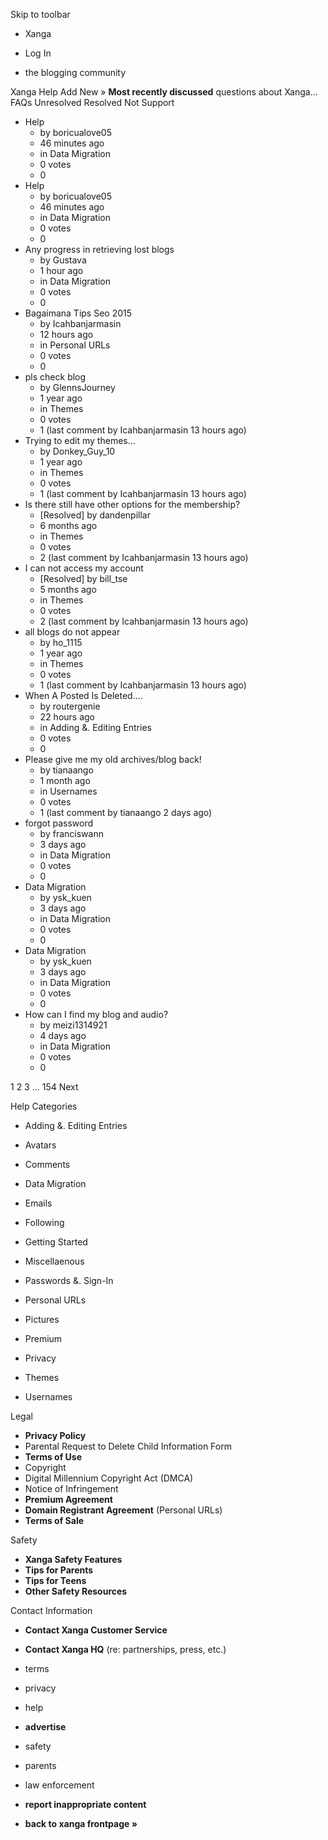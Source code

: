 Skip to toolbar

*   Xanga

*   Log In

*   the blogging community

Xanga Help Add New » **Most recently discussed** questions about Xanga… FAQs Unresolved Resolved Not Support

*   Help
    *   by boricualove05
    *   46 minutes ago
    *   in Data Migration
    *   0 votes
    *   0
*   Help
    *   by boricualove05
    *   46 minutes ago
    *   in Data Migration
    *   0 votes
    *   0
*   Any progress in retrieving lost blogs
    *   by Gustava
    *   1 hour ago
    *   in Data Migration
    *   0 votes
    *   0
*   Bagaimana Tips Seo 2015
    *   by Icahbanjarmasin
    *   12 hours ago
    *   in Personal URLs
    *   0 votes
    *   0
*   pls check blog
    *   by GlennsJourney
    *   1 year ago
    *   in Themes
    *   0 votes
    *   1 (last comment by Icahbanjarmasin 13 hours ago)
*   Trying to edit my themes...
    *   by Donkey\_Guy\_10
    *   1 year ago
    *   in Themes
    *   0 votes
    *   1 (last comment by Icahbanjarmasin 13 hours ago)
*   Is there still have other options for the membership?
    *   \[Resolved\] by dandenpillar
    *   6 months ago
    *   in Themes
    *   0 votes
    *   2 (last comment by Icahbanjarmasin 13 hours ago)
*   I can not access my account
    *   \[Resolved\] by bill\_tse
    *   5 months ago
    *   in Themes
    *   0 votes
    *   2 (last comment by Icahbanjarmasin 13 hours ago)
*   all blogs do not appear
    *   by ho\_1115
    *   1 year ago
    *   in Themes
    *   0 votes
    *   1 (last comment by Icahbanjarmasin 13 hours ago)
*   When A Posted Is Deleted....
    *   by routergenie
    *   22 hours ago
    *   in Adding &. Editing Entries
    *   0 votes
    *   0
*   Please give me my old archives/blog back!
    *   by tianaango
    *   1 month ago
    *   in Usernames
    *   0 votes
    *   1 (last comment by tianaango 2 days ago)
*   forgot password
    *   by franciswann
    *   3 days ago
    *   in Data Migration
    *   0 votes
    *   0
*   Data Migration
    *   by ysk\_kuen
    *   3 days ago
    *   in Data Migration
    *   0 votes
    *   0
*   Data Migration
    *   by ysk\_kuen
    *   3 days ago
    *   in Data Migration
    *   0 votes
    *   0
*   How can I find my blog and audio?
    *   by meizi1314921
    *   4 days ago
    *   in Data Migration
    *   0 votes
    *   0

1 2 3 ... 154 Next

Help Categories

*   Adding &. Editing Entries
*   Avatars
*   Comments
*   Data Migration
*   Emails
*   Following
*   Getting Started
*   Miscellaenous

*   Passwords &. Sign-In
*   Personal URLs
*   Pictures
*   Premium
*   Privacy
*   Themes
*   Usernames

Legal

*   **Privacy Policy**
*   Parental Request to Delete Child Information Form
*   **Terms of Use**
*   Copyright
*   Digital Millennium Copyright Act (DMCA)
*   Notice of Infringement
*   **Premium Agreement**
*   **Domain Registrant Agreement** (Personal URLs)
*   **Terms of Sale**

Safety

*   **Xanga Safety Features**
*   **Tips for Parents**
*   **Tips for Teens**
*   **Other Safety Resources**

Contact Information

*   **Contact Xanga Customer Service**
*   **Contact Xanga HQ** (re: partnerships, press, etc.)

*   terms
*   privacy
*   help
*   **advertise**

*   safety
*   parents
*   law enforcement
*   **report inappropriate content**

*   **back to xanga frontpage »**